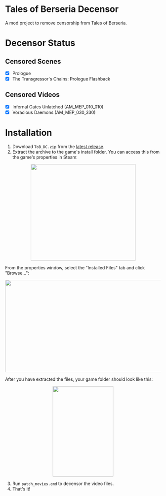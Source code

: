 # Tales of Berseria Decensor
A mod project to remove censorship from Tales of Berseria.

# Decensor Status
## Censored Scenes
- [x] Prologue
- [x] The Transgressor's Chains: Prologue Flashback
## Censored Videos
- [x] Infernal Gates Unlatched (AM_MEP_010_010)
- [x] Voracious Daemons (AM_MEP_030_330)

# Installation
1. Download `ToB_DC.zip` from the [latest release](https://github.com/DaZombieKiller/ToB_DC/releases/latest).
2. Extract the archive to the game's install folder. You can access this from the game's properties in Steam:
<p align="center">
  <img width="339" height="311" src="https://github.com/DaZombieKiller/ToB_DC/assets/6316315/fd530aae-1adf-494a-83fb-243bcd8a2731">
</p>

From the properties window, select the "Installed Files" tab and click "Browse...":
<p align="center">
  <img width="826" height="297" src="https://github.com/DaZombieKiller/ToB_DC/assets/6316315/4063cc60-4055-455d-b5e5-001c573ff14b">
</p>

After you have extracted the files, your game folder should look like this:
<p align="center">
  <img width="196" height="291" src="https://github.com/DaZombieKiller/ToB_DC/assets/6316315/68bb4237-271a-48c3-906a-9474ee60d716">
</p>

3. Run `patch_movies.cmd` to decensor the video files.
4. That's it!
